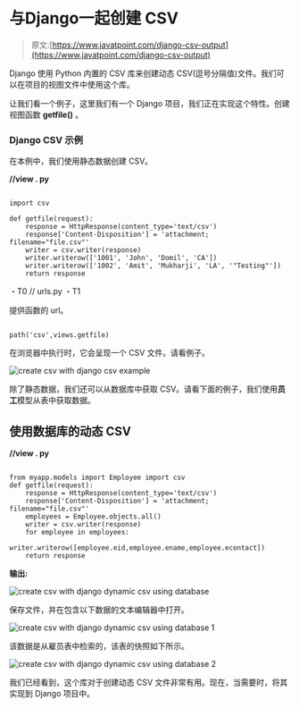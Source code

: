 # 与Django一起创建 CSV

> 原文:[https://www.javatpoint.com/django-csv-output](https://www.javatpoint.com/django-csv-output)

Django 使用 Python 内置的 CSV 库来创建动态 CSV(逗号分隔值)文件。我们可以在项目的视图文件中使用这个库。

让我们看一个例子，这里我们有一个 Django 项目，我们正在实现这个特性。创建视图函数 **getfile()** 。

### Django CSV 示例

在本例中，我们使用静态数据创建 CSV。

**//view . py**

```

import csv

def getfile(request):
    response = HttpResponse(content_type='text/csv')
    response['Content-Disposition'] = 'attachment; filename="file.csv"'
    writer = csv.writer(response)
    writer.writerow(['1001', 'John', 'Domil', 'CA'])
    writer.writerow(['1002', 'Amit', 'Mukharji', 'LA', '"Testing"'])
    return response

```

・T0️ // urls.py ・T1️

提供函数的 url。

```

path('csv',views.getfile)

```

在浏览器中执行时，它会呈现一个 CSV 文件。请看例子。

![create csv with django csv example](../Images/174b91ad59279d4073d051cea24bb471.png)

除了静态数据，我们还可以从数据库中获取 CSV。请看下面的例子，我们使用**员工**模型从表中获取数据。

## 使用数据库的动态 CSV

**//view . py**

```

from myapp.models import Employee import csv
def getfile(request):
    response = HttpResponse(content_type='text/csv')
    response['Content-Disposition'] = 'attachment; filename="file.csv"'
    employees = Employee.objects.all()
    writer = csv.writer(response)
    for employee in employees:
        writer.writerow([employee.eid,employee.ename,employee.econtact])
    return response

```

**输出:**

![create csv with django dynamic csv using database](../Images/a6ff846f8b5858093f50f3c2b79c6fda.png)

保存文件，并在包含以下数据的文本编辑器中打开。

![create csv with django dynamic csv using database 1](../Images/803e1380fad5465be610bbe33569c4bd.png)

该数据是从雇员表中检索的，该表的快照如下所示。

![create csv with django dynamic csv using database 2](../Images/66050b73436607cf6f3f311343f66d17.png)

我们已经看到，这个库对于创建动态 CSV 文件非常有用。现在，当需要时，将其实现到 Django 项目中。